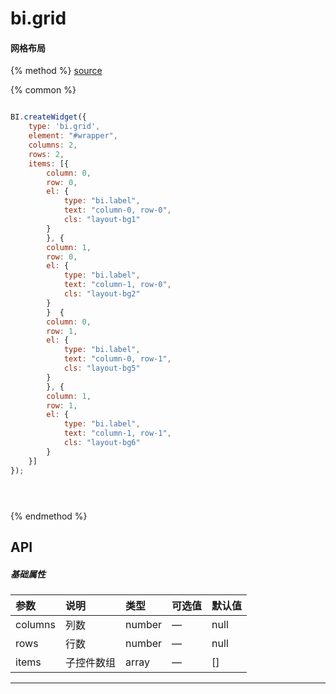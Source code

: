 # bi.grid

#### 网格布局

{% method %}
[source](https://jsfiddle.net/fineui/1gwjbpL6/)

{% common %}
```javascript

BI.createWidget({
    type: 'bi.grid',
    element: "#wrapper",
    columns: 2,
    rows: 2,
    items: [{
        column: 0,
        row: 0,
        el: {
            type: "bi.label",
            text: "column-0, row-0",
            cls: "layout-bg1"
        }
        }, {
        column: 1,
        row: 0,
        el: {
            type: "bi.label",
            text: "column-1, row-0",
            cls: "layout-bg2"
        }
        }  {
        column: 0,
        row: 1,
        el: {
            type: "bi.label",
            text: "column-0, row-1",
            cls: "layout-bg5"
        }
        }, {
        column: 1,
        row: 1,
        el: {
            type: "bi.label",
            text: "column-1, row-1",
            cls: "layout-bg6"
        }
    }]
});





```

{% endmethod %}


## API
##### 基础属性

| 参数    | 说明                           | 类型       | 可选值 | 默认值
| :------ |:-------------                  | :-----     | :----|:----
| columns | 列数    |    number  | — |  null  |
| rows | 行数  |    number  | — |  null  |
| items | 子控件数组     |    array | — | [] |



---